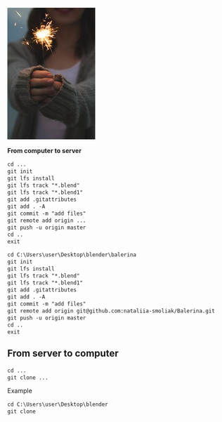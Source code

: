 

![dfgdfg](assets/f979d7012cfd2928dd15df9c70e3205603031d1e.jpg)

**From computer to server**

```
cd ...
git init
git lfs install
git lfs track "*.blend"
git lfs track "*.blend1"
git add .gitattributes
git add . -A
git commit -m "add files"
git remote add origin ...
git push -u origin master
cd ..
exit
```

```
cd C:\Users\user\Desktop\blender\balerina
git init
git lfs install
git lfs track "*.blend"
git lfs track "*.blend1"
git add .gitattributes
git add . -A
git commit -m "add files"
git remote add origin git@github.com:nataliia-smoliak/Balerina.git
git push -u origin master
cd ..
exit
```

## From server to computer

```
cd ...
git clone ...
```

Example 

```
cd C:\Users\user\Desktop\blender
git clone 
```
